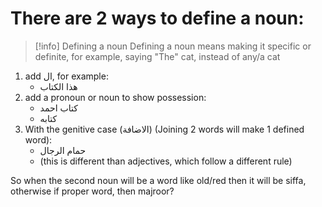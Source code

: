 # There are 2 ways to define a noun:
>[!info] Defining a noun
>Defining a noun means making it specific or definite, for example, saying "The" cat, instead of any/a cat

1) add ال, for example:
	- هذا الكتاب
1) add a pronoun or noun to show possession:
	- كتاب احمد
	- كتابه
2) With the genitive case (الاضافة) (Joining 2 words will make 1 defined word):
	- حمام الرجال
	- (this is different than adjectives, which follow a different rule)


So when the second noun will be a word like old/red then it will be siffa, otherwise if proper word, then majroor?
